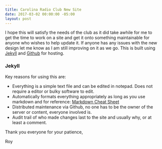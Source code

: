 ```yaml
---
title: Carolina Radio Club New Site
date: 2017-03-02 00:00:00 -05:00
layout: post
---
```


I hope this will satisfy the needs of the club as it did take awhile for me to get the time to work on a site and get it onto something maintainable for anyone who wishes to help update it. If anyone has any issues with the new design let me know as I am still improving on it as we go. This is built using [Jekyll](http://jekyllrb.com) and [Github](http://github.com) for hosting.

### Jekyll 

Key reasons for using this are:

* Everything is a simple text file and can be edited in notepad. Does not require a editor or bulky software to edit.
* Automatically formats everything appropriately as long as you use markdown and for reference: [Markdown Cheat Sheet](https://github.com/adam-p/markdown-here/wiki/Markdown-Cheatsheet)
* Distributed maintenance via Github, no one has to be the owner of the server or content, everyone involved is.
* Audit trail of who made changes last to the site and usually why, or at least a comment.

Thank you everyone for your patience,

Roy

